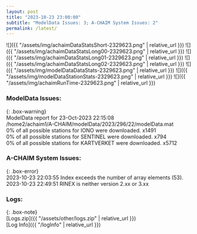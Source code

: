 ```yaml
---
layout: post
title: "2023-10-23 23:00:00"
subtitle: "ModelData Issues: 3; A-CHAIM System Issues: 2"
permalink: /latest/
---
```


![]({{ "/assets/img/achaimDataStatsShort-2329623.png" | relative_url }})
![]({{ "/assets/img/achaimDataStatsLong00-2329623.png" | relative_url }})
![]({{ "/assets/img/achaimDataStatsLong01-2329623.png" | relative_url }})
![]({{ "/assets/img/achaimDataStatsLong02-2329623.png" | relative_url }})
![]({{ "/assets/img/modelDataDataStats-2329623.png" | relative_url }})
![]({{ "/assets/img/modelDataStationStats-2329623.png" | relative_url }})
![]({{ "/assets/img/achaimRunTime-2329623.png" | relative_url }})


### ModelData Issues:  
  
{: .box-warning}  
 ModelData report for 23-Oct-2023 22:15:08   
 /home2/achaim1/A-CHAIM/modelData/2023/296/22/modelData.mat   
 0% of all possible stations for IONO were downloaded. x1491   
 0% of all possible stations for SENTINEL were downloaded. x794   
 0% of all possible stations for KARTVERKET were downloaded. x5712   
  
### A-CHAIM System Issues:  
  
{: .box-error}  
2023-10-23 22:03:55 Index exceeds the number of array elements (53).  
2023-10-23 22:49:51 RINEX is neither version 2.xx or 3.xx  

### Logs:  
  
{: .box-note}  
[Logs.zip]({{ "/assets/other/logs.zip" | relative_url }})  
[Log Info]({{ "/logInfo" | relative_url }})  
